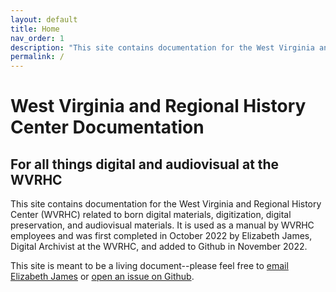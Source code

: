 ```yaml
---
layout: default
title: Home
nav_order: 1
description: "This site contains documentation for the West Virginia and Regional History Center related to born digital materials, digitization, digital preservation, and audiovisual materials."
permalink: /
---
```


# West Virginia and Regional History Center Documentation
## For all things digital and audiovisual at the WVRHC

This site contains documentation for the West Virginia and Regional History Center (WVRHC) related to born digital materials, digitization, digital preservation, and audiovisual materials. It is used as a manual by WVRHC employees and was first completed in October 2022 by Elizabeth James, Digital Archivist at the WVRHC, and added to Github in November 2022. 

This site is meant to be a living document--please feel free to [email Elizabeth James](mailto:elizabeth.james1@mail.wvu.edu) or [open an issue on Github](https://github.com/elizajames/digital-preservation-documentation).




